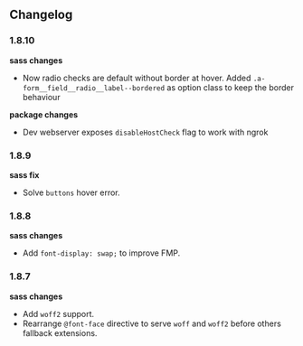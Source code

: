 ## Changelog

### 1.8.10 

**sass changes**
- Now radio checks are default without border at hover. Added `.a-form__field__radio__label--bordered` as option class to keep the border behaviour

**package changes**
- Dev webserver exposes `disableHostCheck` flag to work with ngrok

### 1.8.9
**sass fix**
- Solve `buttons` hover error.

### 1.8.8
**sass changes**

- Add `font-display: swap;` to improve FMP.

### 1.8.7
**sass changes**
 
- Add `woff2` support. 
- Rearrange `@font-face` directive to serve `woff` and `woff2` before others fallback extensions.
